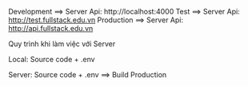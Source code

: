 Development
==> Server Api: http://localhost:4000
Test
==> Server Api: http://test.fullstack.edu.vn
Production
==> Server Api: http://api.fullstack.edu.vn

Quy trình khi làm việc với Server

Local: Source code + .env

Server: Source code + .env ==> Build Production

